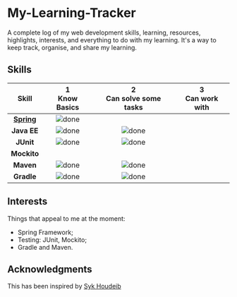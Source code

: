 # My-Learning-Tracker
A complete log of my web development skills, learning, resources, highlights, interests, and everything to do with my learning. It's a way to keep track, organise, and share my learning.

## Skills

[done]: https://user-images.githubusercontent.com/29199184/32275438-8385f5c0-bf0b-11e7-9406-42265f71e2bd.png "Done"

|               Skill                                                              | 1<br>Know Basics  | 2<br>Can solve some tasks | 3<br>Can work with |
|:--------------------------------------------------------------------------------:|:-----------------:|:-------------------------:|:------------------:|
|[**Spring**](https://dts-dev.notion.site/Spring-460ab5bf84e94fc488be21542509b065) | ![done]           |                           |                    |
|**Java EE**                                                                       | ![done]           | ![done]                   |                    |
|**JUnit**                                                                         | ![done]           | ![done]                   |                    |
|**Mockito**                                                                       |                   |                           |                    |
|**Maven**                                                                         | ![done]           | ![done]                   |                    |
|**Gradle**                                                                        | ![done]           | ![done]                   |                    |


## Interests

Things that appeal to me at the moment:  

+ Spring Framework;
+ Testing: JUnit, Mockito;
+ Gradle and Maven.

## Acknowledgments

This has been inspired by [Syk Houdeib](https://github.com/Syknapse)
